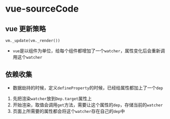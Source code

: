# vue-sourceCode

## vue 更新策略

`vm._update(vm._render())`

- `vue`是以组件为单位，给每个组件都增加了一个`watcher`，属性变化后会重新调用这个`watcher`

## 依赖收集

- 数据劫持的时候，定义`defineProperty`的时候，已经给属性都加上了一个`dep`

1. 先把渲染`watcher`放到`Dep.target`属性上
1. 开始渲染，取值会调用`get`方法，需要让这个属性的`dep`，存储当前的`watcher`
1. 页面上所需要的属性都会将这个`watcher`存在自己的`dep`中
